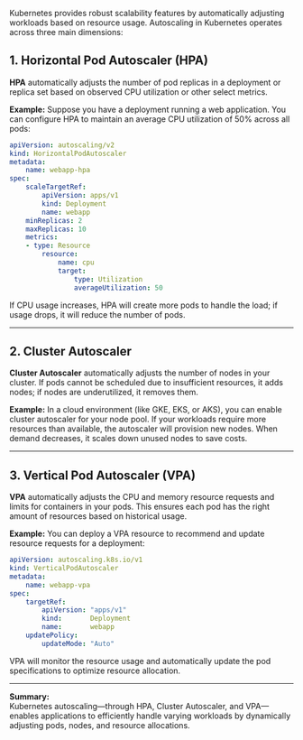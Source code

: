 Kubernetes provides robust scalability features by automatically adjusting workloads based on resource usage. Autoscaling in Kubernetes operates across three main dimensions:

## 1. Horizontal Pod Autoscaler (HPA)

**HPA** automatically adjusts the number of pod replicas in a deployment or replica set based on observed CPU utilization or other select metrics.

**Example:**
Suppose you have a deployment running a web application. You can configure HPA to maintain an average CPU utilization of 50% across all pods:

```yaml
apiVersion: autoscaling/v2
kind: HorizontalPodAutoscaler
metadata:
    name: webapp-hpa
spec:
    scaleTargetRef:
        apiVersion: apps/v1
        kind: Deployment
        name: webapp
    minReplicas: 2
    maxReplicas: 10
    metrics:
    - type: Resource
        resource:
            name: cpu
            target:
                type: Utilization
                averageUtilization: 50
```

If CPU usage increases, HPA will create more pods to handle the load; if usage drops, it will reduce the number of pods.

---

## 2. Cluster Autoscaler

**Cluster Autoscaler** automatically adjusts the number of nodes in your cluster. If pods cannot be scheduled due to insufficient resources, it adds nodes; if nodes are underutilized, it removes them.

**Example:**
In a cloud environment (like GKE, EKS, or AKS), you can enable cluster autoscaler for your node pool. If your workloads require more resources than available, the autoscaler will provision new nodes. When demand decreases, it scales down unused nodes to save costs.

---

## 3. Vertical Pod Autoscaler (VPA)

**VPA** automatically adjusts the CPU and memory resource requests and limits for containers in your pods. This ensures each pod has the right amount of resources based on historical usage.

**Example:**
You can deploy a VPA resource to recommend and update resource requests for a deployment:

```yaml
apiVersion: autoscaling.k8s.io/v1
kind: VerticalPodAutoscaler
metadata:
    name: webapp-vpa
spec:
    targetRef:
        apiVersion: "apps/v1"
        kind:       Deployment
        name:       webapp
    updatePolicy:
        updateMode: "Auto"
```

VPA will monitor the resource usage and automatically update the pod specifications to optimize resource allocation.

---

**Summary:**  
Kubernetes autoscaling—through HPA, Cluster Autoscaler, and VPA—enables applications to efficiently handle varying workloads by dynamically adjusting pods, nodes, and resource allocations.